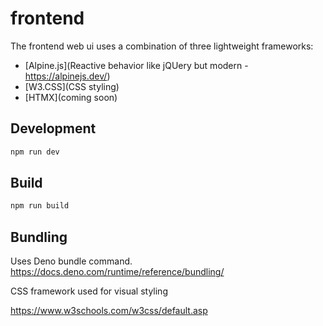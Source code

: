 # frontend

The frontend web ui uses a combination of three lightweight frameworks:

- [Alpine.js](Reactive behavior like jQUery but modern - https://alpinejs.dev/)
- [W3.CSS](CSS styling)
- [HTMX](coming soon)


## Development

```bash
npm run dev
```

## Build

```bash
npm run build
```

## Bundling

Uses Deno bundle command.
https://docs.deno.com/runtime/reference/bundling/




CSS framework used for visual styling

https://www.w3schools.com/w3css/default.asp

